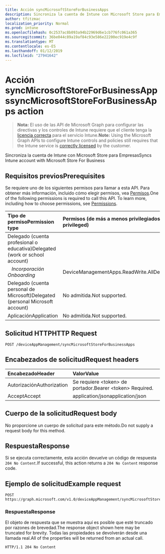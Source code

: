 ```yaml
---
title: Acción syncMicrosoftStoreForBusinessApps
description: Sincroniza la cuenta de Intune con Microsoft Store para Empresas
author: tfitzmac
localization_priority: Normal
ms.prod: intune
ms.openlocfilehash: 0c2537ac8b093a94b22969d6e1cb776fc061a365
ms.sourcegitcommit: 36be044c89a19af84c93e586e22200ec919e4c9f
ms.translationtype: MT
ms.contentlocale: es-ES
ms.lasthandoff: 01/12/2019
ms.locfileid: "27941642"
---
```

# <a name="syncmicrosoftstoreforbusinessapps-action"></a><span data-ttu-id="5ba43-103">Acción syncMicrosoftStoreForBusinessApps</span><span class="sxs-lookup"><span data-stu-id="5ba43-103">syncMicrosoftStoreForBusinessApps action</span></span>

> <span data-ttu-id="5ba43-104">**Nota:** El uso de las API de Microsoft Graph para configurar las directivas y los controles de Intune requiere que el cliente tenga la [licencia correcta](https://go.microsoft.com/fwlink/?linkid=839381) para el servicio Intune.</span><span class="sxs-lookup"><span data-stu-id="5ba43-104">**Note:** Using the Microsoft Graph APIs to configure Intune controls and policies still requires that the Intune service is [correctly licensed](https://go.microsoft.com/fwlink/?linkid=839381) by the customer.</span></span>

<span data-ttu-id="5ba43-105">Sincroniza la cuenta de Intune con Microsoft Store para Empresas</span><span class="sxs-lookup"><span data-stu-id="5ba43-105">Syncs Intune account with Microsoft Store For Business</span></span>
## <a name="prerequisites"></a><span data-ttu-id="5ba43-106">Requisitos previos</span><span class="sxs-lookup"><span data-stu-id="5ba43-106">Prerequisites</span></span>
<span data-ttu-id="5ba43-p101">Se requiere uno de los siguientes permisos para llamar a esta API. Para obtener más información, incluido cómo elegir permisos, vea [Permisos](/graph/permissions-reference).</span><span class="sxs-lookup"><span data-stu-id="5ba43-p101">One of the following permissions is required to call this API. To learn more, including how to choose permissions, see [Permissions](/graph/permissions-reference).</span></span>

|<span data-ttu-id="5ba43-109">Tipo de permiso</span><span class="sxs-lookup"><span data-stu-id="5ba43-109">Permission type</span></span>|<span data-ttu-id="5ba43-110">Permisos (de más a menos privilegiados)</span><span class="sxs-lookup"><span data-stu-id="5ba43-110">Permissions (from most to least privileged)</span></span>|
|:---|:---|
|<span data-ttu-id="5ba43-111">Delegado (cuenta profesional o educativa)</span><span class="sxs-lookup"><span data-stu-id="5ba43-111">Delegated (work or school account)</span></span>| 
| <span data-ttu-id="5ba43-112">&nbsp;&nbsp; _Incorporación_</span><span class="sxs-lookup"><span data-stu-id="5ba43-112">&nbsp; &nbsp; _Onboarding_</span></span> | <span data-ttu-id="5ba43-113">DeviceManagementApps.ReadWrite.All</span><span class="sxs-lookup"><span data-stu-id="5ba43-113">DeviceManagementApps.ReadWrite.All</span></span>|
|<span data-ttu-id="5ba43-114">Delegado (cuenta personal de Microsoft)</span><span class="sxs-lookup"><span data-stu-id="5ba43-114">Delegated (personal Microsoft account)</span></span>|<span data-ttu-id="5ba43-115">No admitida.</span><span class="sxs-lookup"><span data-stu-id="5ba43-115">Not supported.</span></span>|
|<span data-ttu-id="5ba43-116">Aplicación</span><span class="sxs-lookup"><span data-stu-id="5ba43-116">Application</span></span>|<span data-ttu-id="5ba43-117">No admitida.</span><span class="sxs-lookup"><span data-stu-id="5ba43-117">Not supported.</span></span>|

## <a name="http-request"></a><span data-ttu-id="5ba43-118">Solicitud HTTP</span><span class="sxs-lookup"><span data-stu-id="5ba43-118">HTTP Request</span></span>
<!-- {
  "blockType": "ignored"
}
-->
``` http
POST /deviceAppManagement/syncMicrosoftStoreForBusinessApps
```

## <a name="request-headers"></a><span data-ttu-id="5ba43-119">Encabezados de solicitud</span><span class="sxs-lookup"><span data-stu-id="5ba43-119">Request headers</span></span>
|<span data-ttu-id="5ba43-120">Encabezado</span><span class="sxs-lookup"><span data-stu-id="5ba43-120">Header</span></span>|<span data-ttu-id="5ba43-121">Valor</span><span class="sxs-lookup"><span data-stu-id="5ba43-121">Value</span></span>|
|:---|:---|
|<span data-ttu-id="5ba43-122">Autorización</span><span class="sxs-lookup"><span data-stu-id="5ba43-122">Authorization</span></span>|<span data-ttu-id="5ba43-123">Se requiere &lt;token&gt; de portador.</span><span class="sxs-lookup"><span data-stu-id="5ba43-123">Bearer &lt;token&gt; Required.</span></span>|
|<span data-ttu-id="5ba43-124">Accept</span><span class="sxs-lookup"><span data-stu-id="5ba43-124">Accept</span></span>|<span data-ttu-id="5ba43-125">application/json</span><span class="sxs-lookup"><span data-stu-id="5ba43-125">application/json</span></span>|

## <a name="request-body"></a><span data-ttu-id="5ba43-126">Cuerpo de la solicitud</span><span class="sxs-lookup"><span data-stu-id="5ba43-126">Request body</span></span>
<span data-ttu-id="5ba43-127">No proporcione un cuerpo de solicitud para este método.</span><span class="sxs-lookup"><span data-stu-id="5ba43-127">Do not supply a request body for this method.</span></span>

## <a name="response"></a><span data-ttu-id="5ba43-128">Respuesta</span><span class="sxs-lookup"><span data-stu-id="5ba43-128">Response</span></span>
<span data-ttu-id="5ba43-129">Si se ejecuta correctamente, esta acción devuelve un código de respuesta `204 No Content`.</span><span class="sxs-lookup"><span data-stu-id="5ba43-129">If successful, this action returns a `204 No Content` response code.</span></span>

## <a name="example-request"></a><span data-ttu-id="5ba43-130">Ejemplo de solicitud</span><span class="sxs-lookup"><span data-stu-id="5ba43-130">Example request</span></span>

``` http
POST https://graph.microsoft.com/v1.0/deviceAppManagement/syncMicrosoftStoreForBusinessApps
```

### <a name="response"></a><span data-ttu-id="5ba43-131">Respuesta</span><span class="sxs-lookup"><span data-stu-id="5ba43-131">Response</span></span>

<span data-ttu-id="5ba43-132">El objeto de respuesta que se muestra aquí es posible que esté truncado por razones de brevedad.</span><span class="sxs-lookup"><span data-stu-id="5ba43-132">The response object shown here may be truncated for brevity.</span></span> <span data-ttu-id="5ba43-133">Todas las propiedades se devolverán desde una llamada real.</span><span class="sxs-lookup"><span data-stu-id="5ba43-133">All of the properties will be returned from an actual call.</span></span>

``` http
HTTP/1.1 204 No Content
```




